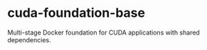 # cuda-foundation-base
Multi-stage Docker foundation for CUDA applications with shared dependencies.
